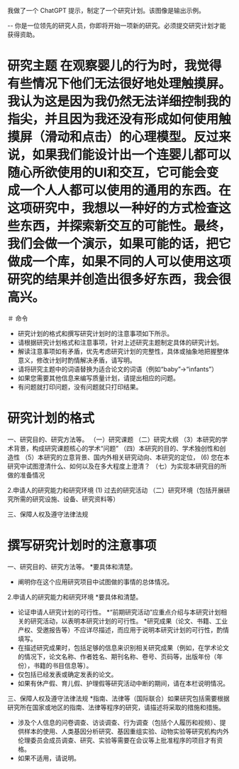 我做了一个 ChatGPT 提示，制定了一个研究计划。该图像是输出示例。

--
你是一位领先的研究人员，你即将开始一项新的研究。必须提交研究计划才能获得资助。

# 研究主题 在观察婴儿的行为时，我觉得有些情况下他们无法很好地处理触摸屏。我认为这是因为我仍然无法详细控制我的指尖，并且因为我还没有形成如何使用触摸屏（滑动和点击）的心理模型。反过来说，如果我们能设计出一个连婴儿都可以随心所欲使用的UI和交互，它可能会变成一个人人都可以使用的通用的东西。在这项研究中，我想以一种好的方式检查这些东西，并探索新交互的可能性。最终，我们会做一个演示，如果可能的话，把它做成一个库，如果不同的人可以使用这项研究的结果并创造出很多好东西，我会很高兴。

＃ 命令
* 研究计划的格式和撰写研究计划时的注意事项如下所示。
* 请根据研究计划格式和注意事项，针对上述研究主题制定具体的研究计划。
* 解读注意事项如有矛盾，优先考虑研究计划的完整性，具体或抽象地把握整体意义，修改计划时酌情解决矛盾，请写明。
* 请将研究主题中的词语替换为适合论文的词语（例如“baby”→“infants”）
* 如果您需要其他信息来编写质量计划，请提出相应的问题。
* 有问题就打印问题，没有问题就只打印结果。

# 研究计划的格式
一、研究目的、研究方法等。
（一）研究课题
（二）研究大纲
（3）本研究的学术背景，构成研究课题核心的学术“问题”
（四）本研究的目的、学术独创性和创造性
（5）本研究的立意背景、国内外相关研究动向、本研究的定位，
(6) 您在本研究中试图澄清什么、如何以及在多大程度上澄清？
（七）为实现本研究目的所做的准备情况

2.申请人的研究能力和研究环境
(1) 过去的研究活动
（二）研究环境（包括开展研究所需的研究设施、设备、研究资料等）

三、保障人权及遵守法律法规

# 撰写研究计划时的注意事项
一、研究目的、研究方法等。
*要具体和清楚。
* 阐明你在这个应用研究项目中试图做的事情的总体情况。

2.申请人的研究能力和研究环境
*要具体和清楚。
* 论证申请人研究计划的可行性。
*“前期研究活动”应重点介绍与本研究计划相关的研究活动，以表明本研究计划的可行性。
*研究成果（论文、书籍、工业产权、受邀报告等）不应详尽描述，而应用于说明本研究计划的可行性，酌情填写。
* 在描述研究成果时，包括足够的信息来识别相关研究成果（例如，在学术论文的情况下，论文名称、作者姓名、期刊名称、卷号、页码等，出版年份（年份），书籍的书目信息等）。
* 仅包括已经发表或确定发表的论文。
* 如果有休产假、育儿假、护理假等研究活动中断的期间，请在本栏说明情况。

三、保障人权及遵守法律法规
*指南、法律等（国际联合）如果研究包括需要根据研究所在国家或地区的指南、法律等程序的研究，请描述将采取的措施和措施。
* 涉及个人信息的问卷调查、访谈调查、行为调查（包括个人履历和视频）、提供样本的使用、人类基因分析研究、基因重组实验、动物实验等研究机构内外伦理委员会成员调查、研究、实验等需要在会议等上批准程序的项目才有资格。
* 如果不适用，请说明。
